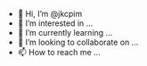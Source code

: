 - 👋 Hi, I’m @jkcpim
- 👀 I’m interested in ...
- 🌱 I’m currently learning ...
- 💞️ I’m looking to collaborate on ...
- 📫 How to reach me ...

<!---
jkcpim/jkcpim is a ✨ special ✨ repository because its `README.md` (this file) appears on your GitHub profile.
You can click the Preview link to take a look at your changes.
--->
